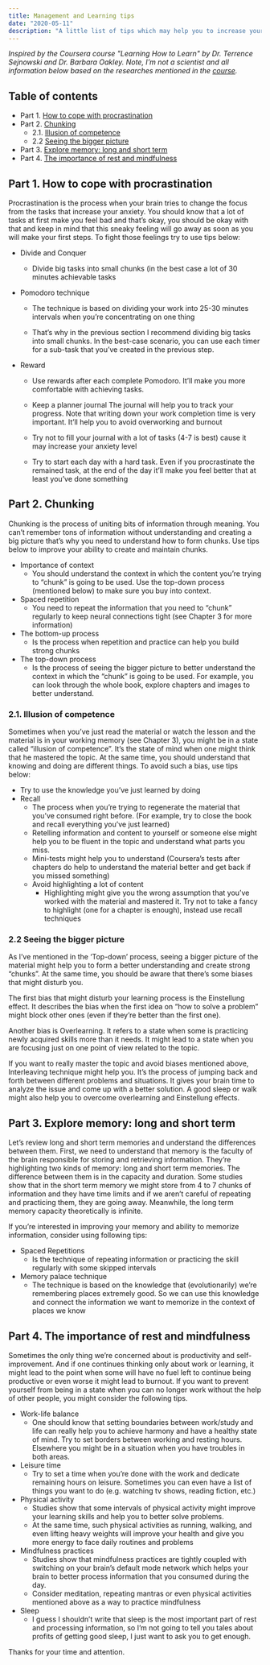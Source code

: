 ```yaml
---
title: Management and Learning tips
date: "2020-05-11"
description: "A little list of tips which may help you to increase your productivity and start learn better. Based on the work of Dr. Terrence Sejnowski and Dr. Barbara Oakley."
---
```


_Inspired by the Coursera course "Learning How to Learn" by Dr. Terrence Sejnowski and Dr. Barbara Oakley. Note, I’m not a scientist and all information below based on the researches mentioned in the [course](https://www.coursera.org/learn/learning-how-to-learn)._

## Table of contents

- Part 1. [How to cope with procrastination](#part-1-how-to-cope-with-procrastination)
- Part 2. [Chunking](#part-2-chunking)
  - 2.1. [Illusion of competence](#21-illusion-of-competence)
  - 2.2 [Seeing the bigger picture](#22-seeing-the-bigger-picture)
- Part 3. [Explore memory: long and short term](#part-3-explore-memory-long-and-short-term)
- Part 4. [The importance of rest and mindfulness](#part-4-the-importance-of-rest-and-mindfulness)

## Part 1. How to cope with procrastination

Procrastination is the process when your brain tries to change the focus from the tasks that increase your anxiety. You should know that a lot of tasks at first make you feel bad and that’s okay, you should be okay with that and keep in mind that this sneaky feeling will go away as soon as you will make your first steps. To fight those feelings try to use tips below:

- Divide and Conquer
  - Divide big tasks into small chunks (in the best case a lot of 30 minutes achievable tasks 

- Pomodoro technique

  - The technique is based on dividing your work into 25-30 minutes intervals when you’re concentrating on one thing
  
  - That’s why in the previous section I recommend dividing big tasks into small chunks. In the best-case scenario, you can use each timer for a sub-task that you’ve created in the previous step.

- Reward
  - Use rewards after each complete Pomodoro. It’ll make you more comfortable with achieving tasks.

  - Keep a planner journal
  The journal will help you to track your progress. Note that writing down your work completion time is very important. It’ll help you to avoid overworking and burnout

  - Try not to fill your journal with a lot of tasks (4-7 is best) cause it may increase your anxiety level

  - Try to start each day with a hard task. Even if you procrastinate the remained task, at the end of the day it’ll make you feel better that at least you’ve done something

## Part 2. Chunking

Chunking is the process of uniting bits of information through meaning. You can’t remember tons of information without understanding and creating a big picture that’s why you need to understand how to form chunks. Use tips below to improve your ability to create and maintain chunks.

- Importance of context
  - You should understand the context in which the content you’re trying to “chunk” is going to be used. Use the top-down process (mentioned below) to make sure you buy into context.
- Spaced repetition
  - You need to repeat the information that you need to “chunk” regularly to keep neural connections tight (see Chapter 3 for more information)
- The bottom-up process
  - Is the process when repetition and practice can help you build strong chunks
- The top-down process
  - Is the process of seeing the bigger picture to better understand the context in which the “chunk” is going to be used. For example, you can look through the whole book, explore chapters and images to better understand.

### 2.1. Illusion of competence

Sometimes when you’ve just read the material or watch the lesson and the material is in your working memory (see Chapter 3), you might be in a state called “illusion of competence”. It’s the state of mind when one might think that he mastered the topic. At the same time, you should understand that knowing and doing are different things. To avoid such a bias, use tips below:

- Try to use the knowledge you’ve just learned by doing
- Recall
  - The process when you’re trying to regenerate the material that you’ve consumed right before. (For example, try to close the book and recall everything you’ve just learned)
  - Retelling information and content to yourself or someone else might help you to be fluent in the topic and understand what parts you miss.
  - Mini-tests might help you to understand (Coursera’s tests after chapters do help to understand the material better and get back if you missed something)
  - Avoid highlighting a lot of content
    - Highlighting might give you the wrong assumption that you’ve worked with the material and mastered it.  Try not to take a fancy to highlight (one for a chapter is enough), instead use recall techniques

### 2.2 Seeing the bigger picture

As I’ve mentioned in the ‘Top-down’ process, seeing a bigger picture of the material might help you to form a better understanding and create strong “chunks”. At the same time, you should be aware that there’s some biases that might disturb you.

The first bias that might disturb your learning process is the Einstellung effect. It describes the bias when the first idea on “how to solve a problem” might block other ones (even if they’re better than the first one). 

Another bias is Overlearning. It refers to a state when some is practicing newly acquired skills more than it needs. It might lead to a state when you are focusing just on one point of view related to the topic.

If you want to really master the topic and avoid biases mentioned above, Interleaving technique might help you. It’s the process of jumping back and forth between different problems and situations. It gives your brain time to analyze the issue and come up with a better solution. A good sleep or walk might also help you to overcome overlearning and Einstellung effects.

## Part 3. Explore memory: long and short term

Let’s review long and short term memories and understand the differences between them. First, we need to understand that memory is the faculty of the brain responsible for storing and retrieving information. They’re highlighting two kinds of memory: long and short term memories. The difference between them is in the capacity and duration. Some studies show that in the short term memory we might store from 4 to 7 chunks of information and they have time limits and if we aren’t careful of repeating and practicing them, they are going away. Meanwhile, the long term memory capacity theoretically is infinite.

If you’re interested in improving your memory and ability to memorize information, consider using following tips:

- Spaced Repetitions
  - Is the technique of repeating information or practicing the skill regularly with some skipped intervals
- Memory palace technique
  - The technique is based on the knowledge that (evolutionarily) we’re remembering places extremely good. So we can use this knowledge and connect the information we want to memorize in the context of places we know

## Part 4. The importance of rest and mindfulness

Sometimes the only thing we’re concerned about is productivity and self-improvement. And if one continues thinking only about work or learning, it might lead to the point when some will have no fuel left to continue being productive or even worse it might lead to burnout. If you want to prevent yourself from being in a state when you can no longer work without the help of other people, you might consider the following tips. 

- Work-life balance
  - One should know that setting boundaries between work/study and life can really help you to achieve harmony and have a healthy state of mind. Try to set borders between working and resting hours. Elsewhere you might be in a situation when you have troubles in both areas.
- Leisure time
  - Try to set a time when you’re done with the work and dedicate remaining hours on leisure. Sometimes you can even have a list of things you want to do (e.g. watching tv shows, reading fiction, etc.)
- Physical activity
  - Studies show that some intervals of physical activity might improve your learning skills and help you to better solve problems.
  - At the same time, such physical activities as running, walking, and even lifting heavy weights will improve your health and give you more energy to face daily routines and problems
- Mindfulness practices
  - Studies show that mindfulness practices are tightly coupled with switching on your brain’s default mode network which helps your brain to better process information that you consumed during the day.
  - Consider meditation, repeating mantras or even physical activities mentioned above as a way to practice mindfulness
- Sleep
  - I guess I shouldn’t write that sleep is the most important part of rest and processing information, so I’m not going to tell you tales about profits of getting good sleep, I just want to ask you to get enough.

Thanks for your time and attention.
